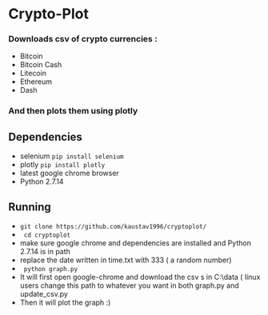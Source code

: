 # Crypto-Plot
### Downloads csv of crypto currencies :
  * Bitcoin
  * Bitcoin Cash
  * Litecoin
  * Ethereum
  * Dash
### And then plots them using plotly
## Dependencies
 * selenium ``` pip install selenium ```
 * plotly ``` pip install plotly ```
 * latest google chrome browser
 * Python 2.7.14
## Running
 * ``` git clone https://github.com/kaustav1996/cryptoplot/ ```
 * ``` cd cryptoplot```
 * make sure google chrome and dependencies are installed and Python 2.7.14 is in path
 * replace the date written in time.txt with 333 ( a random number)
 * ``` python graph.py```
 * It will first open google-chrome and download the csv s in C:\data ( linux users change this path to whatever you want in both graph.py and update_csv.py
 * Then it will plot the graph :)
